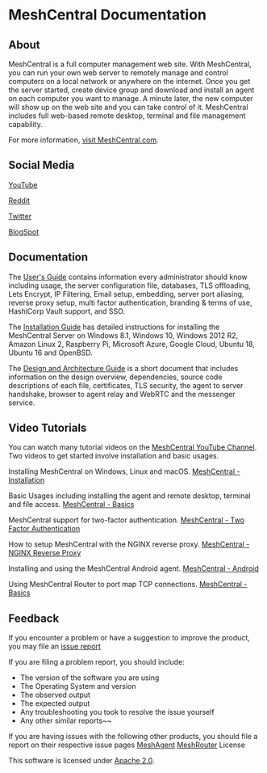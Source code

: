 # MeshCentral Documentation

## About

MeshCentral is a full computer management web site. With MeshCentral, you can run your own web server to remotely manage and control computers on a local network or anywhere on the internet. Once you get the server started, create device group and download and install an agent on each computer you want to manage. A minute later, the new computer will show up on the web site and you can take control of it. MeshCentral includes full web-based remote desktop, terminal and file management capability.

For more information, [visit MeshCentral.com](https://www.meshcentral.com/).

## Social Media

[YouTube](https://www.youtube.com/channel/UCJWz607A8EVlkilzcrb-GKg/videos)

[Reddit](https://www.reddit.com/r/MeshCentral/)

[Twitter](https://twitter.com/MeshCentral)

[BlogSpot](https://meshcentral2.blogspot.com/)

## Documentation

The [User's Guide](meshcentral) contains information every administrator should know including usage, the server configuration file, databases, TLS offloading, Lets Encrypt, IP Filtering, Email setup, embedding, server port aliasing, reverse proxy setup, multi factor authentication, branding & terms of use, HashiCorp Vault support, and SSO.

The [Installation Guide](install/install2.md) has detailed instructions for installing the MeshCentral Server on Windows 8.1, Windows 10, Windows 2012 R2, Amazon Linux 2, Raspberry Pi, Microsoft Azure, Google Cloud, Ubuntu 18, Ubuntu 16 and OpenBSD.

The [Design and Architecture Guide](design) is a short document that includes information on the design overview, dependencies, source code descriptions of each file, certificates, TLS security, the agent to server handshake, browser to agent relay and WebRTC and the messenger service.

## Video Tutorials

You can watch many tutorial videos on the [MeshCentral YouTube Channel](https://www.youtube.com/channel/UCJWz607A8EVlkilzcrb-GKg/videos). Two videos to get started involve installation and basic usages.

Installing MeshCentral on Windows, Linux and macOS.
[MeshCentral - Installation](https://www.youtube.com/watch?v=GsQbWZmRRAU)

Basic Usages including installing the agent and remote desktop, terminal and file access.
[MeshCentral - Basics](https://www.youtube.com/watch?v=D9Q7M7PdTg0)

MeshCentral support for two-factor authentication.
[MeshCentral - Two Factor Authentication](https://www.youtube.com/watch?v=luLZKcma9l0)

How to setup MeshCentral with the NGINX reverse proxy.
[MeshCentral - NGINX Reverse Proxy](https://www.youtube.com/watch?v=YSmiLyKSX2I)

Installing and using the MeshCentral Android agent.
[MeshCentral - Android](https://www.youtube.com/watch?v=wi1HYdW00Bk)

Using MeshCentral Router to port map TCP connections.
[MeshCentral - Basics](https://www.youtube.com/watch?v=BubeVRmbCRM)

## Feedback

If you encounter a problem or have a suggestion to improve the product, you may file an [issue report](https://github.com/Ylianst/MeshCentral/issues/)

If you are filing a problem report, you should include:

* The version of the software you are using
* The Operating System and version
* The observed output
* The expected output
* Any troubleshooting you took to resolve the issue yourself
* Any other similar reports~~

If you are having issues with the following other products, you should file a report on their respective issue pages
[MeshAgent](https://github.com/Ylianst/MeshAgent/issues)
[MeshRouter](https://github.com/Ylianst/MeshCentralRouter/issues)
License

This software is licensed under [Apache 2.0](https://www.apache.org/licenses/LICENSE-2.0).
